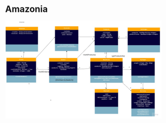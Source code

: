 # Amazonia

![Alt text](https://github.com/dhopz/amazonian/blob/main/Amazonia%20UML.jpeg?raw=true)



